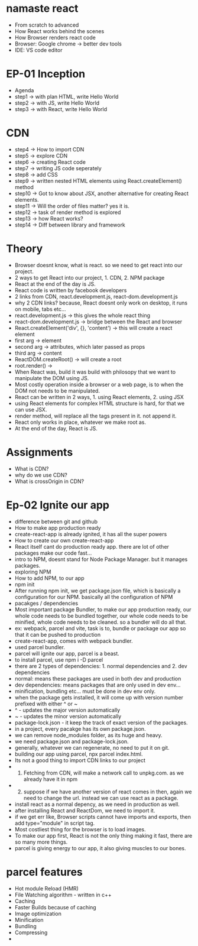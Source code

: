# namaste react

- From scratch to advanced
- How React works behind the scenes
- How Browser renders react code
- Browser: Google chrome -> better dev tools
- IDE: VS code editor

# EP-01 Inception

- Agenda
- step1 -> with plan HTML, write Hello World
- step2 -> with JS, write Hello World
- step3 -> with React, write Hello World

# CDN

- step4 -> How to import CDN
- step5 -> explore CDN
- step6 -> creating React code
- step7 -> writing JS code seperately
- step8 -> add CSS
- step9 -> written nested HTML elements using React.createElement() method
- step10 -> Got to know about JSX, another alternative for creating React elements.
- step11 -> Will the order of files matter? yes it is.
- step12 -> task of render method is explored
- step13 -> how React works?
- step14 -> Diff between library and framework

# Theory

- Browser doesnt know, what is react. so we need to get react into our project.
- 2 ways to get React into our project, 1. CDN, 2. NPM package
- React at the end of the day is JS.
- React code is written by facebook developers
- 2 links from CDN, react.development.js, react-dom.development.js
- why 2 CDN links? because, React doesnt only work on desktop, it runs on mobile, tabs etc...
- react.development.js -> this gives the whole react thing
- react-dom.development.js -> bridge between the React and browser
- React.createElement('div', {}, 'content') -> this will create a react element
- first arg -> element
- second arg -> attributes, which later passed as props
- third arg -> content
- ReactDOM.createRoot() -> will create a root
- root.render() ->
- When React was, build it was build with philosopy that we want to manipulate the DOM using JS.
- Most costly operation inside a browser or a web page, is to when the DOM not needs to be manipulated.
- React can be written in 2 ways, 1. using React elements, 2. using JSX
- using React elements for complex HTML structure is hard, for that we can use JSX.
- render method, will replace all the tags present in it. not append it.
- React only works in place, whatever we make root as.
- At the end of the day, React is JS.

# Assignments

- What is CDN?
- why do we use CDN?
- What is crossOrigin in CDN?

# Ep-02 Ignite our app

- difference between git and github
- How to make app production ready
- create-react-app is already ignited, it has all the super powers
- How to create our own create-react-app
- React itself cant do production ready app. there are lot of other packages make our code fast...
- intro to NPM, doesnt stand for Node Package Manager. but it manages packages.
- exploring NPM
- How to add NPM, to our app
- npm init
- After running npm init, we get package.json file, which is basically a configuration for our NPM. basically all the configuration of NPM
- pacakges / dependencies
- Most important package Bundler, to make our app production ready, our whole code needs to be bundled together, our whole code needs to be minified, whole code needs to be cleaned. so a bundler will do all that.
- ex: webpack, parcel and vite, task is to, bundle or package our app so that it can be pushed to production
- create-react-app, comes with webpack bundler.
- used parcel bundler.
- parcel will ignite our app, parcel is a beast.
- to install parcel, use npm i -D parcel
- there are 2 types of dependencies: 1. normal dependencies and 2. dev dependencies
- normal: means these packages are used in both dev and production
- dev dependencies: means packages that are only used in dev env...
- minification, bundling etc... must be done in dev env only.
- when the package gets installed, it will come up with version number prefixed with either ^ or ~
- ^ - updates the major version automatically
- ~ - updates the minor version automatically
- package-lock.json - it keep the track of exact version of the packages.
- in a project, every pacakge has its own package.json.
- we can remove node_modules folder, as its huge and heavy.
- we need package.json and package-lock.json.
- generally, whatever we can regenerate, no need to put it on git.
- building our app using parcel, npx parcel index.html.
- Its not a good thing to import CDN links to our project
- 1. Fetching from CDN, will make a network call to unpkg.com. as we already have it in npm
- 2. suppose if we have another version of react comes in then, again we need to change the url. instead we can use react as a package.
- install react as a normal depency, as we need in production as well.
- after installing React and ReactDom, we need to import it.
- if we get err like, Browser scripts cannot have imports and exports, then add type="module" in script tag.
- Most costliest thing for the browser is to load images.
- To make our app first, React is not the only thing making it fast, there are so many more things.
- parcel is giving energy to our app, it also giving muscles to our bones.

# parcel features

- Hot module Reload (HMR)
- File Watching algorithm - written in c++
- Caching
- Faster Builds because of caching
- Image optimization
- Minification
- Bundling
- Compressing
-
